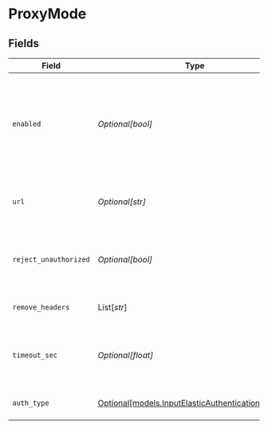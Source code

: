 # ProxyMode


## Fields

| Field                                                                                                                                                   | Type                                                                                                                                                    | Required                                                                                                                                                | Description                                                                                                                                             |
| ------------------------------------------------------------------------------------------------------------------------------------------------------- | ------------------------------------------------------------------------------------------------------------------------------------------------------- | ------------------------------------------------------------------------------------------------------------------------------------------------------- | ------------------------------------------------------------------------------------------------------------------------------------------------------- |
| `enabled`                                                                                                                                               | *Optional[bool]*                                                                                                                                        | :heavy_minus_sign:                                                                                                                                      | Enable proxying of non-bulk API requests to an external Elastic server. Enable this only if you understand the implications; see docs for more details. |
| `url`                                                                                                                                                   | *Optional[str]*                                                                                                                                         | :heavy_minus_sign:                                                                                                                                      | URL of the Elastic server to proxy non-bulk requests to, e.g., http://elastic:9200                                                                      |
| `reject_unauthorized`                                                                                                                                   | *Optional[bool]*                                                                                                                                        | :heavy_minus_sign:                                                                                                                                      | Whether to reject certificates that cannot be verified against a valid CA (e.g., self-signed certificates).                                             |
| `remove_headers`                                                                                                                                        | List[*str*]                                                                                                                                             | :heavy_minus_sign:                                                                                                                                      | List of headers to remove from the request to proxy                                                                                                     |
| `timeout_sec`                                                                                                                                           | *Optional[float]*                                                                                                                                       | :heavy_minus_sign:                                                                                                                                      | Amount of time, in seconds, to wait for a proxy request to complete before canceling it.                                                                |
| `auth_type`                                                                                                                                             | [Optional[models.InputElasticAuthenticationMethod]](../models/inputelasticauthenticationmethod.md)                                                      | :heavy_minus_sign:                                                                                                                                      | Enter credentials directly, or select a stored secret                                                                                                   |